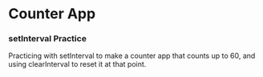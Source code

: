 # Counter App

### setInterval Practice

Practicing with setInterval to make a counter app that counts up to 60, and using clearInterval to reset it at that point.
